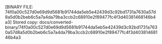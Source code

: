 [BINARY FILE: 74f0a00c527d0e69d9d5681b91744da5eb5e42439d3c92bd1731a7630a57d8a5d0b2beb6c5a7a4da79ba3ccb2c68910e2f89477fc4f3d40381468146b4a3]
Stored copy: docs/converted-binary/74f0a00c527d0e69d9d5681b91744da5eb5e42439d3c92bd1731a7630a57d8a5d0b2beb6c5a7a4da79ba3ccb2c68910e2f89477fc4f3d40381468146b4a3
